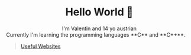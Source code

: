 # <div align="center">Hello World 👋</div>

<div align="center">I'm Valentin and 14 yo austrian</div>
Currently I'm learning the programming languages **C** and **C++**.


> [Useful Websites](USEFULWEBSITES.md)
